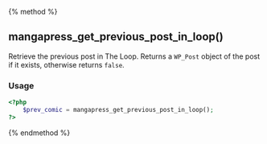 {% method %}
## mangapress_get_previous_post_in_loop()

Retrieve the previous post in The Loop. Returns a `WP_Post` object of the post if it exists, otherwise returns `false`.

### Usage

```php
<?php
    $prev_comic = mangapress_get_previous_post_in_loop();
?>
```

{% endmethod %}


